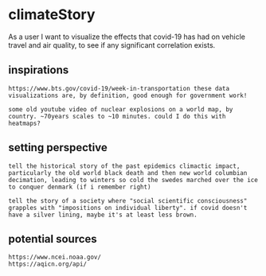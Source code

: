 # climateStory

As a user I want to visualize the effects that covid-19 has had on vehicle travel and air quality, to see if any significant correlation exists.

## inspirations

    https://www.bts.gov/covid-19/week-in-transportation these data visualizations are, by definition, good enough for government work!

    some old youtube video of nuclear explosions on a world map, by country. ~70years scales to ~10 minutes. could I do this with heatmaps?

## setting perspective

    tell the historical story of the past epidemics climactic impact, particularly the old world black death and then new world columbian decimation, leading to winters so cold the swedes marched over the ice to conquer denmark (if i remember right)

    tell the story of a society where "social scientific consciousness" grapples with "impositions on individual liberty". if covid doesn't have a silver lining, maybe it's at least less brown.

## potential sources

    https://www.ncei.noaa.gov/
    https://aqicn.org/api/

